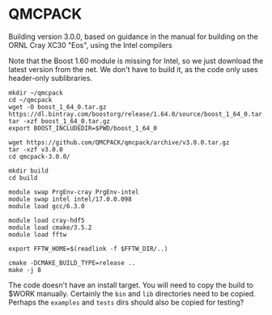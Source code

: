 # QMCPACK

Building version 3.0.0, based on guidance in the manual for building
on the ORNL Cray XC30 "Eos", using the Intel compilers

Note that the Boost 1.60 module is missing for Intel, so we just
download the latest version from the net. We don't have to build it,
as the code only uses header-only sublibraries.

```
mkdir ~/qmcpack
cd ~/qmcpack
wget -O boost_1_64_0.tar.gz https://dl.bintray.com/boostorg/release/1.64.0/source/boost_1_64_0.tar.gz
tar -xzf boost_1_64_0.tar.gz
export BOOST_INCLUDEDIR=$PWD/boost_1_64_0

wget https://github.com/QMCPACK/qmcpack/archive/v3.0.0.tar.gz
tar -xzf v3.0.0
cd qmcpack-3.0.0/

mkdir build
cd build

module swap PrgEnv-cray PrgEnv-intel
module swap intel intel/17.0.0.098
module load gcc/6.3.0

module load cray-hdf5
module load cmake/3.5.2
module load fftw

export FFTW_HOME=$(readlink -f $FFTW_DIR/..)

cmake -DCMAKE_BUILD_TYPE=release ..
make -j 8

```

The code doesn't have an install target. You will need to copy the
build to $WORK manually. Certainly the `bin` and `lib` directories
need to be copied. Perhaps the `examples` and `tests` dirs should also
be copied for testing?
